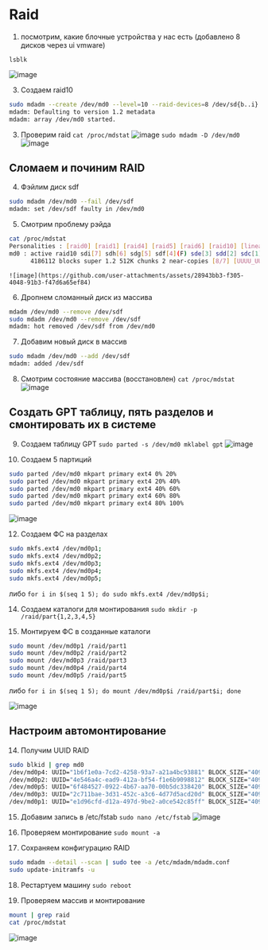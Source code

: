 # Raid

1. посмотрим, какие блочные устройства у нас есть (добавлено 8 дисков через ui vmware)

`lsblk`

![image](https://github.com/user-attachments/assets/913e93e8-b328-4cbf-9378-67e679773ceb)

3. Создаем raid10

```bash
sudo mdadm --create /dev/md0 --level=10 --raid-devices=8 /dev/sd{b..i}
mdadm: Defaulting to version 1.2 metadata
mdadm: array /dev/md0 started.
```

3. Проверим raid
`cat /proc/mdstat`
![image](https://github.com/user-attachments/assets/6f74c8a3-cd99-4caa-88b5-8b23da3ef84c)
`sudo mdadm -D /dev/md0`
![image](https://github.com/user-attachments/assets/ab22587a-2798-42a7-b44c-b961ec0f4549)

## Сломаем и починим RAID

4. Фэйлим диск sdf
```bash
sudo mdadm /dev/md0 --fail /dev/sdf
mdadm: set /dev/sdf faulty in /dev/md0
```

5. Смотрим проблему рэйда
```bash
cat /proc/mdstat
Personalities : [raid0] [raid1] [raid4] [raid5] [raid6] [raid10] [linear]
md0 : active raid10 sdi[7] sdh[6] sdg[5] sdf[4](F) sde[3] sdd[2] sdc[1] sdb[0]
      4186112 blocks super 1.2 512K chunks 2 near-copies [8/7] [UUUU_UUU]
```
```sudo mdadm -D /dev/md0
![image](https://github.com/user-attachments/assets/28943bb3-f305-4048-91b3-f47d6a65ef84)
```

6. Дропнем сломанный диск из массива
```bash
mdadm /dev/md0 --remove /dev/sdf
sudo mdadm /dev/md0 --remove /dev/sdf
mdadm: hot removed /dev/sdf from /dev/md0
```

7. Добавим новый диск в массив
```bash
sudo mdadm /dev/md0 --add /dev/sdf
mdadm: added /dev/sdf
```

8. Смотрим состояние массива (восстановлен)
`cat /proc/mdstat`
![image](https://github.com/user-attachments/assets/404379ae-6b18-4473-93ab-ed9b7e71126a)

## Создать GPT таблицу, пять разделов и смонтировать их в системе

9. Создаем таблицу GPT
`sudo parted -s /dev/md0 mklabel gpt`
![image](https://github.com/user-attachments/assets/f503dd46-c071-48d1-b031-42e602cc5b69)

10. Создаем 5 партиций
```bash
sudo parted /dev/md0 mkpart primary ext4 0% 20%
sudo parted /dev/md0 mkpart primary ext4 20% 40%
sudo parted /dev/md0 mkpart primary ext4 40% 60%
sudo parted /dev/md0 mkpart primary ext4 60% 80%
sudo parted /dev/md0 mkpart primary ext4 80% 100%
```
![image](https://github.com/user-attachments/assets/744afe15-f5a3-4841-afa0-f86fdb3a71c2)

12. Создаем ФС на разделах
```bash
sudo mkfs.ext4 /dev/md0p1;
sudo mkfs.ext4 /dev/md0p2;
sudo mkfs.ext4 /dev/md0p3;
sudo mkfs.ext4 /dev/md0p4;
sudo mkfs.ext4 /dev/md0p5;
```
либо
`for i in $(seq 1 5); do sudo mkfs.ext4 /dev/md0p$i;`

14. Создаем каталоги для монтирования
`sudo mkdir -p /raid/part{1,2,3,4,5}`

15. Монтируем ФС в созданные каталоги
```bash
sudo mount /dev/md0p1 /raid/part1
sudo mount /dev/md0p2 /raid/part2
sudo mount /dev/md0p3 /raid/part3
sudo mount /dev/md0p4 /raid/part4
sudo mount /dev/md0p5 /raid/part5
```
либо
`for i in $(seq 1 5); do mount /dev/md0p$i /raid/part$i; done`

![image](https://github.com/user-attachments/assets/f1683e2d-5f58-4d21-85da-a5480b69a3da)

## Настроим автомонтирование

14. Получим UUID RAID
```bash
sudo blkid | grep md0
/dev/md0p4: UUID="1b6f1e0a-7cd2-4258-93a7-a21a4bc93881" BLOCK_SIZE="4096" TYPE="ext4" PARTLABEL="primary" PARTUUID="6bf7895d-1d6b-4dd8-9bf2-ed8b3f0e4ac7"
/dev/md0p2: UUID="4e546a4c-ead9-412a-bf54-f1e6b9098812" BLOCK_SIZE="4096" TYPE="ext4" PARTLABEL="primary" PARTUUID="ebb40e89-6ca3-4cf7-8719-6e191e649beb"
/dev/md0p5: UUID="6f484527-0922-4b67-aa70-00b5dc338420" BLOCK_SIZE="4096" TYPE="ext4" PARTLABEL="primary" PARTUUID="1affab16-e9f5-484a-9454-962f233271bb"
/dev/md0p3: UUID="2c711bae-3d31-452c-a3c6-4d77d5acd20d" BLOCK_SIZE="4096" TYPE="ext4" PARTLABEL="primary" PARTUUID="56d7c8d9-e1d1-47dc-bebd-2365d12069f7"
/dev/md0p1: UUID="e1d96cfd-d12a-497d-9be2-a0ce542c85ff" BLOCK_SIZE="4096" TYPE="ext4" PARTLABEL="primary" PARTUUID="746399d8-8d21-47ed-a125-3ae991e29f4b"
```

15. Добавим запись в /etc/fstab
`sudo nano /etc/fstab`
![image](https://github.com/user-attachments/assets/bd156cbd-7ff1-43d5-b8ab-08d9fdf4b98b)

16. Проверяем монтирование
`sudo mount -a`

17. Сохраняем конфигурацию RAID
```bash
sudo mdadm --detail --scan | sudo tee -a /etc/mdadm/mdadm.conf
sudo update-initramfs -u
```

18. Рестартуем машину
`sudo reboot`

19. Проверяем массив и монтирование
```bash
mount | grep raid
cat /proc/mdstat
```
![image](https://github.com/user-attachments/assets/44a5b30f-ec44-4d8f-a190-1b8a49ff0670)

